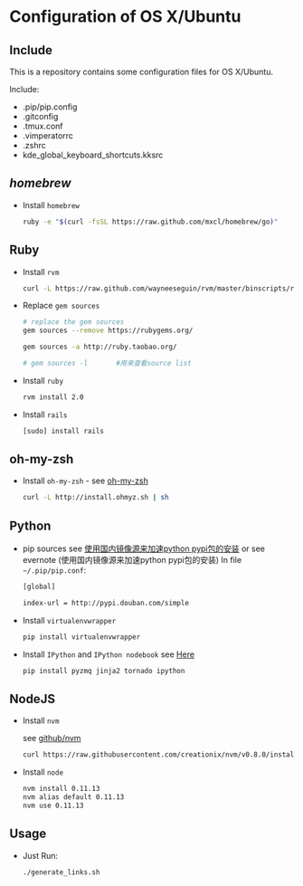 # Configuration of OS X/Ubuntu

## Include
  This is a repository contains some configuration files for OS X/Ubuntu.

  Include:
  * .pip/pip.config
  * .gitconfig
  * .tmux.conf
  * .vimperatorrc
  * .zshrc
  * kde_global_keyboard_shortcuts.kksrc


## *homebrew*
  * Install `homebrew`

    ```bash
    ruby -e "$(curl -fsSL https://raw.github.com/mxcl/homebrew/go)"
    ```

## Ruby

  * Install `rvm`

    ```bash
    curl -L https://raw.github.com/wayneeseguin/rvm/master/binscripts/rvm-installer | bash -s stable --autolibs=enabled
    ```

  * Replace `gem sources`

    ```bash
    # replace the gem sources
    gem sources --remove https://rubygems.org/

    gem sources -a http://ruby.taobao.org/

    # gem sources -l       #用来查看source list
    ```

  * Install `ruby`

    ```bash
    rvm install 2.0
    ```

  * Install `rails`

    ```bash
    [sudo] install rails
    ```


## oh-my-zsh

  * Install `oh-my-zsh` -  see [oh-my-zsh](https://github.com/robbyrussell/oh-my-zsh)

    ```bash
    curl -L http://install.ohmyz.sh | sh
    ```

## Python

  * pip sources
    see [使用国内镜像源来加速python pypi包的安装](http://topmanopensource.iteye.com/blog/2004853)
    or see evernote (使用国内镜像源来加速python pypi包的安装)
    In file `~/.pip/pip.conf`:

    ```bash
    [global]

    index-url = http://pypi.douban.com/simple
    ```

  * Install `virtualenvwrapper`

    ```bash
    pip install virtualenvwrapper
    ```

  * Install `IPython` and `IPython nodebook`
    see [Here](http://ipython.org/install.html)

    ```bash
    pip install pyzmq jinja2 tornado ipython
    ```

## NodeJS

  * Install `nvm`

    see [github/nvm](https://github.com/creationix/nvm)
    ```bash
    curl https://raw.githubusercontent.com/creationix/nvm/v0.8.0/install.sh | sh
    ```

  * Install `node`

    ```bash
    nvm install 0.11.13
    nvm alias default 0.11.13
    nvm use 0.11.13
    ```

## Usage

  * Just Run:

    ```bash
    ./generate_links.sh
    ```
